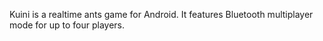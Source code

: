 Kuini is a realtime ants game for Android. It features Bluetooth multiplayer mode for up to four players.